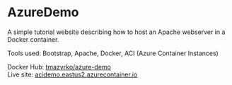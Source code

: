 # AzureDemo

A simple tutorial website describing how to host an Apache webserver in a Docker container.

Tools used: Bootstrap, Apache, Docker, ACI (Azure Container Instances)

Docker Hub: [tmazyrko/azure-demo](https://hub.docker.com/r/tmazyrko/azure-demo) <br>
Live site: [acidemo.eastus2.azurecontainer.io]()